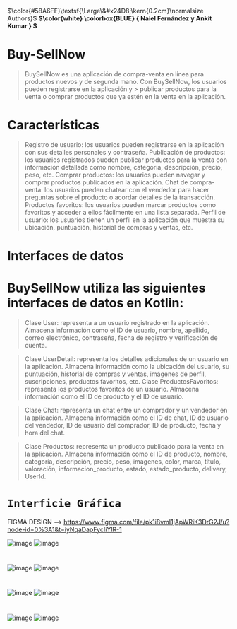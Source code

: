 $\color{#58A6FF}\textsf{\Large\&#x24D8;\kern{0.2cm}\normalsize Authors}$
__$\color{white} \colorbox{BLUE} { Naiel Fernández y Ankit Kumar } $__
 
# Buy-SellNow

>BuySellNow es una aplicación de compra-venta en línea para productos nuevos y de segunda mano. Con BuySellNow, los usuarios pueden registrarse en la aplicación y > publicar productos para la venta o comprar productos que ya estén en la venta en la aplicación.

# Características
>Registro de usuario: los usuarios pueden registrarse en la aplicación con sus detalles personales y contraseña.
Publicación de productos: los usuarios registrados pueden publicar productos para la venta con información detallada como nombre, categoría, descripción, precio, peso, etc.
>Comprar productos: los usuarios pueden navegar y comprar productos publicados en la aplicación.
Chat de compra-venta: los usuarios pueden chatear con el vendedor para hacer preguntas sobre el producto o acordar detalles de la transacción.
Productos favoritos: los usuarios pueden marcar productos como favoritos y acceder a ellos fácilmente en una lista separada.
Perfil de usuario: los usuarios tienen un perfil en la aplicación que muestra su ubicación, puntuación, historial de compras y ventas, etc.

# Interfaces de datos
# BuySellNow utiliza las siguientes interfaces de datos en Kotlin:
>Clase User: representa a un usuario registrado en la aplicación. Almacena información como el ID de usuario, nombre, apellido, correo electrónico, contraseña, fecha de registro y verificación de cuenta.

>Clase UserDetail: representa los detalles adicionales de un usuario en la aplicación. Almacena información como la ubicación del usuario, su puntuación, historial de compras y ventas, imágenes de perfil, suscripciones, productos favoritos, etc.
>Clase ProductosFavoritos: representa los productos favoritos de un usuario. Almacena información como el ID de producto y el ID de usuario.

>Clase Chat: representa un chat entre un comprador y un vendedor en la aplicación. Almacena información como el ID de chat, ID de usuario del vendedor, ID de usuario del comprador, ID de producto, fecha y hora del chat.

>Clase Productos: representa un producto publicado para la venta en la aplicación. Almacena información como el ID de producto, nombre, categoría, descripción, precio, peso, imágenes, color, marca, título, valoración, informacion_producto, estado, estado_producto, delivery, UserId.



# `Interficie Gráfica`
FIGMA DESIGN --> https://www.figma.com/file/pk1i8vmI1jApWRiK3DrG2J/u?node-id=0%3A1&t=iyNqaDapFycIiYlR-1

![image](https://user-images.githubusercontent.com/91561216/217053413-c23f0be8-7c47-4564-9a9a-757fb677fc44.png) ![image](https://user-images.githubusercontent.com/91561216/217053495-242e98d4-2b72-4025-b3e1-c9403ec7f29a.png)
# 
![image](https://user-images.githubusercontent.com/91561216/217053786-ec48aad5-58ee-4149-9a7c-f92ebbd72c35.png) ![image](https://user-images.githubusercontent.com/91561216/217053974-aafac870-44c9-4974-9252-736c7f1344e8.png)
# 
![image](https://user-images.githubusercontent.com/91561216/217054112-d2bd7227-0785-40cd-90c1-65d99202174b.png) ![image](https://user-images.githubusercontent.com/91561216/217054211-35e8dc8c-ef23-4eb9-bd46-5f7381a529f4.png)
# 
![image](https://user-images.githubusercontent.com/91561216/217054314-12e4b4da-42e1-43e0-8070-1271d6c2f8c2.png) ![image](https://user-images.githubusercontent.com/91561216/217054363-136a3b32-3a2d-4a71-8701-47dbbb159148.png)




